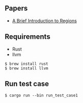 ## Papers

+ [A Brief Introduction to Regions](http://melsman.github.io/mlkit/pdf/ismm98.pdf)

## Requirements

+ Rust
+ llvm

```
$ brew install rust
$ brew install llvm
```

## Run test case

```
$ cargo run --bin run_test_case1
```


